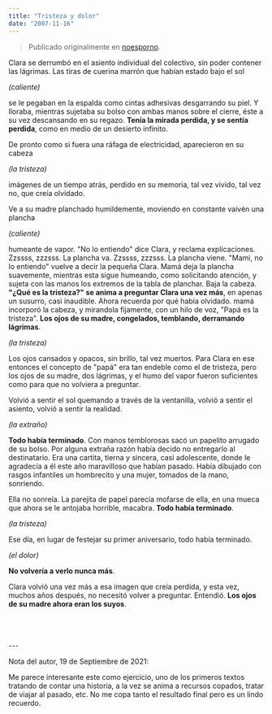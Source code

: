 ```yaml
---
title: "Tristeza y dolor"
date: "2007-11-16"
---
```


> Publicado originalmente en [noesporno](/noesporno).

Clara se derrumbó en el asiento individual del colectivo, sin poder contener las lágrimas. Las tiras de cuerina marrón que habían estado bajo el sol

_(caliente)_

se le pegaban en la espalda como cintas adhesivas desgarrando su piel. Y lloraba, mientras sujetaba su bolso con ambas manos sobre el cierre, éste a su vez descansando en su regazo. **Tenía la mirada perdida, y se sentía perdida**, como en medio de un desierto infinito.

De pronto como si fuera una ráfaga de electricidad, aparecieron en su cabeza

_(la tristeza)_

imágenes de un tiempo atrás, perdido en su memoria, tal vez vivido, tal vez no, que creía olvidado.

Ve a su madre planchado humildemente, moviendo en constante vaivén una plancha

_(caliente)_

humeante de vapor. "No lo entiendo" dice Clara, y reclama explicaciones. Zzssss, zzzsss. La plancha va. Zzssss, zzzsss. La plancha viene. "Mami, no lo entiendo" vuelve a decir la pequeña Clara. Mamá deja la plancha suavemente, mientras esta sigue humeando, como solicitando atención, y sujeta con las manos los extremos de la tabla de planchar. Baja la cabeza. **"¿Qué es la tristeza?" se anima a preguntar Clara una vez más**, en apenas un susurro, casi inaudible. Ahora recuerda por qué había olvidado. mamá incorporó la cabeza, y mirandola fijamente, con un hilo de voz, "Papá es la tristeza". **Los ojos de su madre, congelados, temblando, derramando lágrimas**.

_(la tristeza)_

Los ojos cansados y opacos, sin brillo, tal vez muertos. Para Clara en ese entonces el concepto de "papá" era tan endeble como el de tristeza, pero los ojos de su madre, dos lágrimas, y el humo del vapor fueron suficientes como para que no volviera a preguntar.

Volvió a sentir el sol quemando a través de la ventanilla, volvió a sentir el asiento, volvió a sentir la realidad.

_(la extraño)_

**Todo había terminado**. Con manos temblorosas sacó un papelito arrugado de su bolso. Por alguna extraña razón había decido no entregarlo al destinatario. Era una cartita, tierna y sincera, casi adolescente, donde le agradecía a él este año maravilloso que habían pasado. Había dibujado con rasgos infantiles un hombrecito y una mujer, tomados de la mano, sonriendo.

Ella no sonreía. La parejita de papel parecía mofarse de ella, en una mueca que ahora se le antojaba horrible, macabra. **Todo había terminado**.

_(la tristeza)_

Ese día, en lugar de festejar su primer aniversario, todo había terminado.

_(el dolor)_

**No volvería a verlo nunca más**.

Clara volvió una vez más a esa imagen que creía perdida, y esta vez, muchos años después, no necesitó volver a preguntar. Entendió. **Los ojos de su madre ahora eran los suyos**.


<br>
<br>
<br>
---

Nota del autor, 19 de Septiembre de 2021:

Me parece interesante este como ejercicio, uno de los primeros textos tratando de contar una historia, a la vez se anima a recursos copados, tratar de viajar al pasado, etc. No me copa tanto el resultado final pero es un lindo recuerdo.